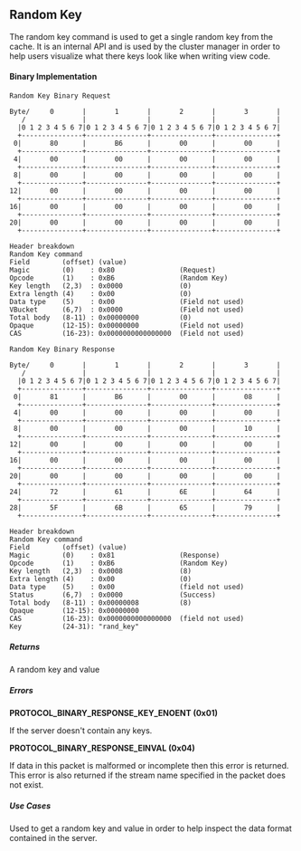 
## Random Key

The random key command is used to get a single random key from the cache. It is an internal API and is used by the cluster manager in order to help users visualize what there keys look like when writing view code.

#### Binary Implementation

    Random Key Binary Request

    Byte/     0       |       1       |       2       |       3       |
       /              |               |               |               |
      |0 1 2 3 4 5 6 7|0 1 2 3 4 5 6 7|0 1 2 3 4 5 6 7|0 1 2 3 4 5 6 7|
      +---------------+---------------+---------------+---------------+
     0|       80      |       B6      |       00      |       00      |
      +---------------+---------------+---------------+---------------+
     4|       00      |       00      |       00      |       00      |
      +---------------+---------------+---------------+---------------+
     8|       00      |       00      |       00      |       00      |
      +---------------+---------------+---------------+---------------+
    12|       00      |       00      |       00      |       00      |
      +---------------+---------------+---------------+---------------+
    16|       00      |       00      |       00      |       00      |
      +---------------+---------------+---------------+---------------+
    20|       00      |       00      |       00      |       00      |
      +---------------+---------------+---------------+---------------+

    Header breakdown
    Random Key command
    Field        (offset) (value)
    Magic        (0)    : 0x80                (Request)
    Opcode       (1)    : 0xB6                (Random Key)
    Key length   (2,3)  : 0x0000              (0)
    Extra length (4)    : 0x00                (0)
    Data type    (5)    : 0x00                (Field not used)
    VBucket      (6,7)  : 0x0000              (Field not used)
    Total body   (8-11) : 0x00000000          (0)
    Opaque       (12-15): 0x00000000          (Field not used)
    CAS          (16-23): 0x0000000000000000  (Field not used)

    Random Key Binary Response

    Byte/     0       |       1       |       2       |       3       |
       /              |               |               |               |
      |0 1 2 3 4 5 6 7|0 1 2 3 4 5 6 7|0 1 2 3 4 5 6 7|0 1 2 3 4 5 6 7|
      +---------------+---------------+---------------+---------------+
     0|       81      |       B6      |       00      |       08      |
      +---------------+---------------+---------------+---------------+
     4|       00      |       00      |       00      |       00      |
      +---------------+---------------+---------------+---------------+
     8|       00      |       00      |       00      |       10      |
      +---------------+---------------+---------------+---------------+
    12|       00      |       00      |       00      |       00      |
      +---------------+---------------+---------------+---------------+
    16|       00      |       00      |       00      |       00      |
      +---------------+---------------+---------------+---------------+
    20|       00      |       00      |       00      |       00      |
      +---------------+---------------+---------------+---------------+
    24|       72      |       61      |       6E      |       64      |
      +---------------+---------------+---------------+---------------+
    28|       5F      |       6B      |       65      |       79      |
      +---------------+---------------+---------------+---------------+

    Header breakdown
    Random Key command
    Field        (offset) (value)
    Magic        (0)    : 0x81 	              (Response)
    Opcode       (1)    : 0xB6                (Random Key)
    Key length   (2,3)  : 0x0008              (8)
    Extra length (4)    : 0x00                (0)
    Data type    (5)    : 0x00                (field not used)
    Status       (6,7)  : 0x0000              (Success)
    Total body   (8-11) : 0x00000008          (8)
    Opaque       (12-15): 0x00000000
    CAS          (16-23): 0x0000000000000000  (field not used)
	Key          (24-31): "rand_key"

##### Returns

A random key and value

##### Errors

**PROTOCOL_BINARY_RESPONSE_KEY_ENOENT (0x01)**

If the server doesn't contain any keys.

**PROTOCOL_BINARY_RESPONSE_EINVAL (0x04)**

If data in this packet is malformed or incomplete then this error is returned. This error is also returned if the stream name specified in the packet does not exist.

##### Use Cases

Used to get a random key and value in order to help inspect the data format contained in the server.


